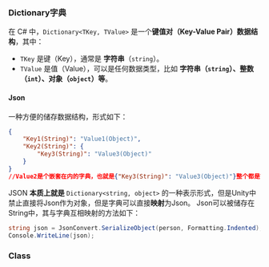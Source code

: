 ### Dictionary字典
在 C# 中，`Dictionary<TKey, TValue>` 是一个**键值对（Key-Value Pair）数据结构**，其中：

- `TKey` 是键（Key），通常是 **字符串**（`string`）。
- `TValue` 是值（Value），可以是任何数据类型，比如 **字符串（`string`）、整数（`int`）、对象（`object`）等**。
#### Json
一种方便的储存数据结构，形式如下：
```Json
{
	"Key1(String)": "Value1(Object)",
	"Key2(String)": {
		"Key3(String)": "Value3(Object)"
	}
}
//Value2是个嵌套在内的字典，也就是{"Key3(String)": "Value3(Object)"}整个都是Value2
```
JSON **本质上就是** `Dictionary<string, object>` 的一种表示形式，但是Unity中禁止直接将Json作为对象，但是字典可以直接**映射**为Json。
Json可以被储存在String中，其与字典互相映射的方法如下：
```cs
string json = JsonConvert.SerializeObject(person, Formatting.Indented);
Console.WriteLine(json);
```

### Class